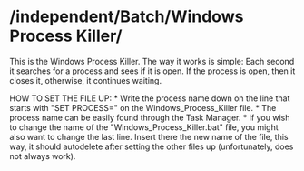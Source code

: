 # /independent/Batch/Windows Process Killer/
This is the Windows Process Killer. The way it works is simple: Each second it searches for a process and sees if it is open.
If the process is open, then it closes it, otherwise, it continues waiting.

HOW TO SET THE FILE UP:
    * Write the process name down on the line that starts with "SET PROCESS=" on the Windows_Process_Killer file.
        * The process name can be easily found through the Task Manager.
    * If you wish to change the name of the "Windows_Process_Killer.bat" file, you might also want to change the last line.
      Insert there the new name of the file, this way, it should autodelete after setting the other files up (unfortunately, does not always work).
